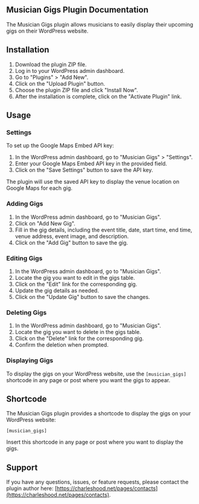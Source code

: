 ## Musician Gigs Plugin Documentation

The Musician Gigs plugin allows musicians to easily display their upcoming gigs on their WordPress website.

## Installation

1. Download the plugin ZIP file.
2. Log in to your WordPress admin dashboard.
3. Go to "Plugins" > "Add New".
4. Click on the "Upload Plugin" button.
5. Choose the plugin ZIP file and click "Install Now".
6. After the installation is complete, click on the "Activate Plugin" link.

## Usage

### Settings

To set up the Google Maps Embed API key:

1. In the WordPress admin dashboard, go to "Musician Gigs" > "Settings".
2. Enter your Google Maps Embed API key in the provided field.
3. Click on the "Save Settings" button to save the API key.

The plugin will use the saved API key to display the venue location on Google Maps for each gig.

### Adding Gigs

1. In the WordPress admin dashboard, go to "Musician Gigs".
2. Click on "Add New Gig".
3. Fill in the gig details, including the event title, date, start time, end time, venue address, event image, and description.
4. Click on the "Add Gig" button to save the gig.

### Editing Gigs

1. In the WordPress admin dashboard, go to "Musician Gigs".
2. Locate the gig you want to edit in the gigs table.
3. Click on the "Edit" link for the corresponding gig.
4. Update the gig details as needed.
5. Click on the "Update Gig" button to save the changes.

### Deleting Gigs

1. In the WordPress admin dashboard, go to "Musician Gigs".
2. Locate the gig you want to delete in the gigs table.
3. Click on the "Delete" link for the corresponding gig.
4. Confirm the deletion when prompted.

### Displaying Gigs

To display the gigs on your WordPress website, use the `[musician_gigs]` shortcode in any page or post where you want the gigs to appear.

## Shortcode

The Musician Gigs plugin provides a shortcode to display the gigs on your WordPress website:

```
[musician_gigs]
```

Insert this shortcode in any page or post where you want to display the gigs.

## Support

If you have any questions, issues, or feature requests, please contact the plugin author here: [https://charleshood.net/pages/contacts](https://charleshood.net/pages/contacts).

